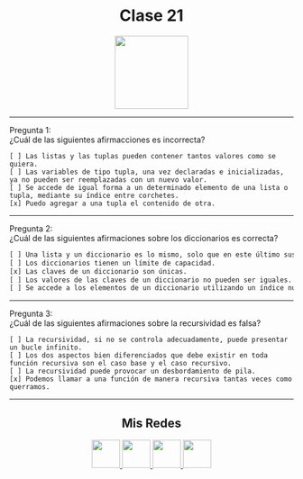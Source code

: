 <h1 align="center">Clase 21</h1>

<p align="center">
<img height=130px src="https://i.ibb.co/BL0pJF8/Polo.png"/>
</p>

-----------------------------------------------------------
Pregunta 1: <br>
¿Cuál de las siguientes afirmacciones es incorrecta?
```
[ ] Las listas y las tuplas pueden contener tantos valores como se quiera.
[ ] Las variables de tipo tupla, una vez declaradas e inicializadas, ya no pueden ser reemplazadas con un nuevo valor.
[ ] Se accede de igual forma a un determinado elemento de una lista o tupla, mediante su índice entre corchetes.
[x] Puedo agregar a una tupla el contenido de otra.
```

-----------------------------------------------------------
Pregunta 2: <br>
¿Cuál de las siguientes afirmaciones sobre los diccionarios es correcta?
```python
[ ] Una lista y un diccionario es lo mismo, solo que en este último sus elementos no se repiten.
[ ] Los diccionarios tienen un límite de capacidad.
[x] Las claves de un diccionario son únicas.
[ ] Los valores de las claves de un diccionario no pueden ser iguales.
[ ] Se accede a los elementos de un diccionario utilizando un índice numérico entero, como en las listas.
```

-----------------------------------------------------------
Pregunta 3: <br>
¿Cuál de las siguientes afirmaciones sobre la recursividad es falsa?
```
[ ] La recursividad, si no se controla adecuadamente, puede presentar un bucle infinito.
[ ] Los dos aspectos bien diferenciados que debe existir en toda función recursiva son el caso base y el caso recursivo.
[ ] La recursividad puede provocar un desbordamiento de pila.
[x] Podemos llamar a una función de manera recursiva tantas veces como querramos.

```

-----------------------------------------------------------
<center>

<h2 align="center"> Mis Redes </h2>
<p  align="center">
<a href="https://www.linkedin.com/in/duboisfacu/" target="_blank">
  <img src="https://i.ibb.co/7VZQrXx/link.png" height=50px>
</a>
<a href="https://www.instagram.com/duboisfacu/" target="_blank">
  <img src="https://i.ibb.co/stNqbkw/ig.png" height=50px>
</a>
<a href="https://www.reddit.com/user/duboisfacu" target="_blank">
<img src="https://i.ibb.co/4T7YM0V/reddit.png" height=50px>
</a>
<a href="https://twitter.com/duboisfacu" target="_blank">
<img src="https://i.ibb.co/PxrxjS2/twitter.png" height=50px>
</a>
  </p>
</center>